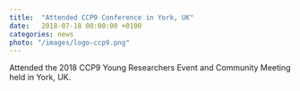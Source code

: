 ```yaml
---
title:  "Attended CCP9 Conference in York, UK"
date:   2018-07-18 00:00:00 +0100
categories: news
photo: "/images/logo-ccp9.png"
---
```


Attended the 2018 CCP9  Young Researchers Event and Community Meeting held in York, UK.  
